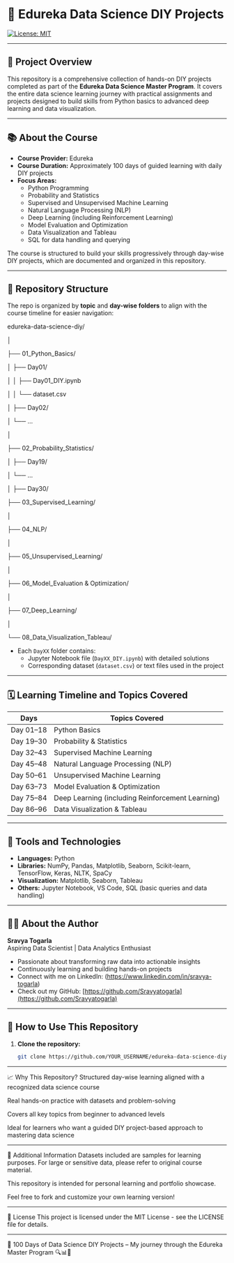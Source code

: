 # 📘 Edureka Data Science DIY Projects

[![License: MIT](https://img.shields.io/badge/License-MIT-yellow.svg)](https://opensource.org/licenses/MIT)

---

## 🚀 Project Overview

This repository is a comprehensive collection of hands-on DIY projects completed as part of the **Edureka Data Science Master Program**. It covers the entire data science learning journey with practical assignments and projects designed to build skills from Python basics to advanced deep learning and data visualization.

---

## 📚 About the Course

- **Course Provider:** Edureka  
- **Course Duration:** Approximately 100 days of guided learning with daily DIY projects  
- **Focus Areas:**  
  - Python Programming  
  - Probability and Statistics  
  - Supervised and Unsupervised Machine Learning  
  - Natural Language Processing (NLP)  
  - Deep Learning (including Reinforcement Learning)  
  - Model Evaluation and Optimization  
  - Data Visualization and Tableau  
  - SQL for data handling and querying  

The course is structured to build your skills progressively through day-wise DIY projects, which are documented and organized in this repository.

---

## 📂 Repository Structure

The repo is organized by **topic** and **day-wise folders** to align with the course timeline for easier navigation:

edureka-data-science-diy/

│

├── 01_Python_Basics/

│ ├── Day01/

│ │ ├── Day01_DIY.ipynb

│ │ └── dataset.csv

│ ├── Day02/

│ └── ...

│

├── 02_Probability_Statistics/

│ ├── Day19/

│ └── ...

│ ├── Day30/

├── 03_Supervised_Learning/

│

├── 04_NLP/

│

├── 05_Unsupervised_Learning/

│

├── 06_Model_Evaluation & Optimization/

│

├── 07_Deep_Learning/

│

└── 08_Data_Visualization_Tableau/


- Each `DayXX` folder contains:  
  - Jupyter Notebook file (`DayXX_DIY.ipynb`) with detailed solutions  
  - Corresponding dataset (`dataset.csv`) or text files used in the project

---

## 🗓️ Learning Timeline and Topics Covered

| Days        | Topics Covered                          |
|-------------|---------------------------------------|
| Day 01–18   | Python Basics                         |
| Day 19–30   | Probability & Statistics              |
| Day 32–43   | Supervised Machine Learning           |
| Day 45–48   | Natural Language Processing (NLP)    |
| Day 50–61   | Unsupervised Machine Learning         |
| Day 63–73   | Model Evaluation & Optimization       |
| Day 75–84   | Deep Learning (including Reinforcement Learning) |
| Day 86–96   | Data Visualization & Tableau          |

---

## 🧰 Tools and Technologies

- **Languages:** Python  
- **Libraries:** NumPy, Pandas, Matplotlib, Seaborn, Scikit-learn, TensorFlow, Keras, NLTK, SpaCy  
- **Visualization:** Matplotlib, Seaborn, Tableau  
- **Others:** Jupyter Notebook, VS Code, SQL (basic queries and data handling)  

---

## 👩‍💻 About the Author

**Sravya Togarla**  
Aspiring Data Scientist | Data Analytics Enthusiast  
- Passionate about transforming raw data into actionable insights  
- Continuously learning and building hands-on projects  
- Connect with me on LinkedIn: (https://www.linkedin.com/in/sravya-togarla) 
- Check out my GitHub: [https://github.com/Sravyatogarla](https://github.com/Sravyatogarla)

---

## 📖 How to Use This Repository

1. **Clone the repository:**
   ```bash
   git clone https://github.com/YOUR_USERNAME/edureka-data-science-diy.git

---
📈 Why This Repository?
Structured day-wise learning aligned with a recognized data science course

Real hands-on practice with datasets and problem-solving

Covers all key topics from beginner to advanced levels

Ideal for learners who want a guided DIY project-based approach to mastering data science

---

📢 Additional Information
Datasets included are samples for learning purposes. For large or sensitive data, please refer to original course material.

This repository is intended for personal learning and portfolio showcase.

Feel free to fork and customize your own learning version!

---
📜 License
This project is licensed under the MIT License - see the LICENSE file for details.

---
🚀 100 Days of Data Science DIY Projects – My journey through the Edureka Master Program 🔍📊🤖


